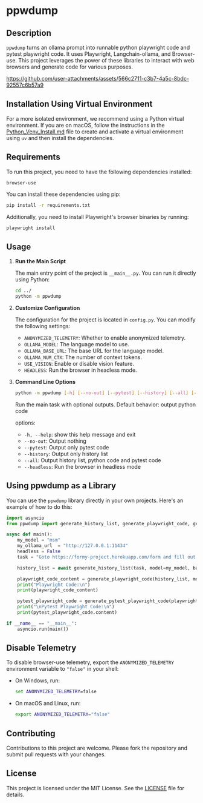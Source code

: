 # ppwdump

## Description

`ppwdump` turns an ollama prompt into runnable python playwright code and pytest playwright code. It uses Playwright, Langchain-ollama, and Browser-use. This project leverages the power of these libraries to interact with web browsers and generate code for various purposes.

https://github.com/user-attachments/assets/566c2711-c3b7-4a5c-8bdc-92557c6b57a9

## Installation Using Virtual Environment

For a more isolated environment, we recommend using a Python virtual environment. If you are on macOS, follow the instructions in the [Python_Venv_Install.md](Python_Venv_Install.md) file to create and activate a virtual environment using `uv` and then install the dependencies.

## Requirements

To run this project, you need to have the following dependencies installed:

```plaintext
browser-use
```

You can install these dependencies using pip:

```bash
pip install -r requirements.txt
```

Additionally, you need to install Playwright's browser binaries by running:

```bash
playwright install
```

## Usage

1. **Run the Main Script**

   The main entry point of the project is `__main__.py`. You can run it directly using Python:

   ```bash
   cd ../
   python -m ppwdump
   ```

2. **Customize Configuration**

   The configuration for the project is located in `config.py`. You can modify the following settings:

   - `ANONYMIZED_TELEMETRY`: Whether to enable anonymized telemetry.
   - `OLLAMA_MODEL`: The language model to use.
   - `OLLAMA_BASE_URL`: The base URL for the language model.
   - `OLLAMA_NUM_CTX`: The number of context tokens.
   - `USE_VISION`: Enable or disable vision feature.
   - `HEADLESS`: Run the browser in headless mode.

3. **Command Line Options**

   ```bash
   python -m ppwdump [-h] [--no-out] [--pytest] [--history] [--all] [--headless]
   ```

   Run the main task with optional outputs. Default behavior: output python code

   options:
   - `-h, --help`: show this help message and exit
   - `--no-out`: Output nothing
   - `--pytest`: Output only pytest code
   - `--history`: Output only history list
   - `--all`: Output history list, python code and pytest code
   - `--headless`: Run the browser in headless mode

## Using ppwdump as a Library

You can use the `ppwdump` library directly in your own projects. Here's an example of how to do this:

```python
import asyncio
from ppwdump import generate_history_list, generate_playwright_code, generate_pytest_playwright_code

async def main():
    my_model = "msm"
    my_ollama_url  = "http://127.0.0.1:11434"
    headless = False
    task = "Goto https://formy-project.herokuapp.com/form and fill out all elements of the form with sample data including all radio buttons and checkboxes then submit the form."

    history_list = await generate_history_list(task, model=my_model, base_url=my_ollama_url, headless=headless)

    playwright_code_content = generate_playwright_code(history_list, model=my_model, base_url=my_ollama_url).content
    print("Playwright Code:\n")
    print(playwright_code_content)

    pytest_playwright_code = generate_pytest_playwright_code(playwright_code_content, model=my_model, base_url=my_ollama_url)
    print("\nPytest Playwright Code:\n")
    print(pytest_playwright_code.content)

if __name__ == "__main__":
    asyncio.run(main())
```

## Disable Telemetry

   To disable browser-use telemetry, export the `ANONYMIZED_TELEMETRY` environment variable to `"false"` in your shell:
   - On Windows, run:
     ```cmd
     set ANONYMIZED_TELEMETRY=false
     ```
   - On macOS and Linux, run:
     ```bash
     export ANONYMIZED_TELEMETRY="false"
     ```

## Contributing

Contributions to this project are welcome. Please fork the repository and submit pull requests with your changes.

## License

This project is licensed under the MIT License. See the [LICENSE](LICENSE) file for details.
